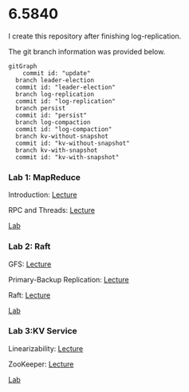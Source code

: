 # 6.5840

I create this repository after finishing log-replication. 

The git branch information was provided below.

```mermaid
gitGraph
	commit id: "update"
  branch leader-election
  commit id: "leader-election"
  branch log-replication
  commit id: "log-replication"
  branch persist
  commit id: "persist"
  branch log-compaction
  commit id: "log-compaction"
  branch kv-without-snapshot
  commit id: "kv-without-snapshot"
  branch kv-with-snapshot
  commit id: "kv-with-snapshot"
```



### Lab 1: MapReduce

Introduction: [Lecture](md/Lecture-1.md)

RPC and Threads: [Lecture](md/Lecture-2.md)

[Lab](md/Lab-1.md)

### Lab 2: Raft

GFS: [Lecture](md/lecture-3.md)

Primary-Backup Replication: [Lecture](md/Lecture-4.md)

Raft: [Lecture](md/Lecture-5.md) 

[Lab](md/Lab-2.md) 

### Lab 3:KV Service

Linearizability: [Lecture](md/lecture-9.md)

ZooKeeper: [Lecture](md/lecture-10.md)

[Lab](md/Lab-3.md)
